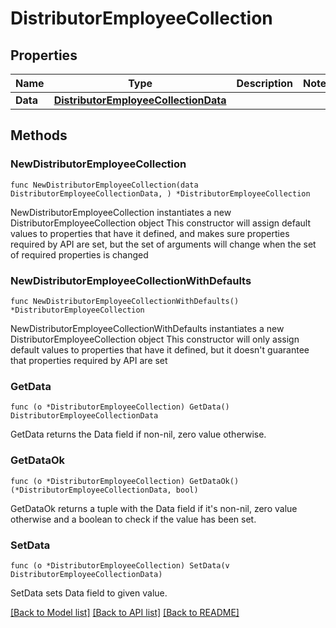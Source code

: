 # DistributorEmployeeCollection

## Properties

Name | Type | Description | Notes
------------ | ------------- | ------------- | -------------
**Data** | [**DistributorEmployeeCollectionData**](DistributorEmployeeCollectionData.md) |  | 

## Methods

### NewDistributorEmployeeCollection

`func NewDistributorEmployeeCollection(data DistributorEmployeeCollectionData, ) *DistributorEmployeeCollection`

NewDistributorEmployeeCollection instantiates a new DistributorEmployeeCollection object
This constructor will assign default values to properties that have it defined,
and makes sure properties required by API are set, but the set of arguments
will change when the set of required properties is changed

### NewDistributorEmployeeCollectionWithDefaults

`func NewDistributorEmployeeCollectionWithDefaults() *DistributorEmployeeCollection`

NewDistributorEmployeeCollectionWithDefaults instantiates a new DistributorEmployeeCollection object
This constructor will only assign default values to properties that have it defined,
but it doesn't guarantee that properties required by API are set

### GetData

`func (o *DistributorEmployeeCollection) GetData() DistributorEmployeeCollectionData`

GetData returns the Data field if non-nil, zero value otherwise.

### GetDataOk

`func (o *DistributorEmployeeCollection) GetDataOk() (*DistributorEmployeeCollectionData, bool)`

GetDataOk returns a tuple with the Data field if it's non-nil, zero value otherwise
and a boolean to check if the value has been set.

### SetData

`func (o *DistributorEmployeeCollection) SetData(v DistributorEmployeeCollectionData)`

SetData sets Data field to given value.



[[Back to Model list]](../README.md#documentation-for-models) [[Back to API list]](../README.md#documentation-for-api-endpoints) [[Back to README]](../README.md)


